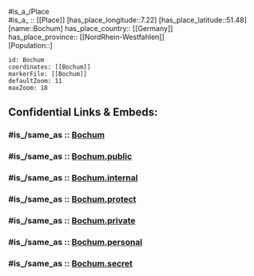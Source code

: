﻿---
confidential: public
isDeleted: false
location:
- 51.48
- 7.22
mapmarker: city
mapzoom:
- 7
- 12
SpocWebEntityId: 29243
tags:
- geo/City
type: City
---

#is_a_/Place  
#is_a_ :: [[Place]] 
[has_place_longitude::7.22] 
[has_place_latitude::51.48] 
[name::Bochum] 
has_place_country:: [[Germany]]  
has_place_province:: [[NordRhein-Westfahlen]]  
[Population::] 



```leaflet
id: Bochum
coordinates: [[Bochum]] 
markerFile: [[Bochum]] 
defaultZoom: 11 
maxZoom: 18
```


## Confidential Links & Embeds: 

### #is_/same_as :: [Bochum](/_Standards/Earth/Continent/Europe/Europe~Central/Germany/Germany~West/Nordrhein-Westfalen/counties~NW/Bochum.md) 

### #is_/same_as :: [Bochum.public](/_public/Earth/Continent/Europe/Europe~Central/Germany/Germany~West/Nordrhein-Westfalen/counties~NW/Bochum.public.md) 

### #is_/same_as :: [Bochum.internal](/_internal/Earth/Continent/Europe/Europe~Central/Germany/Germany~West/Nordrhein-Westfalen/counties~NW/Bochum.internal.md) 

### #is_/same_as :: [Bochum.protect](/_protect/Earth/Continent/Europe/Europe~Central/Germany/Germany~West/Nordrhein-Westfalen/counties~NW/Bochum.protect.md) 

### #is_/same_as :: [Bochum.private](/_private/Earth/Continent/Europe/Europe~Central/Germany/Germany~West/Nordrhein-Westfalen/counties~NW/Bochum.private.md) 

### #is_/same_as :: [Bochum.personal](/_personal/Earth/Continent/Europe/Europe~Central/Germany/Germany~West/Nordrhein-Westfalen/counties~NW/Bochum.personal.md) 

### #is_/same_as :: [Bochum.secret](/_secret/Earth/Continent/Europe/Europe~Central/Germany/Germany~West/Nordrhein-Westfalen/counties~NW/Bochum.secret.md)

